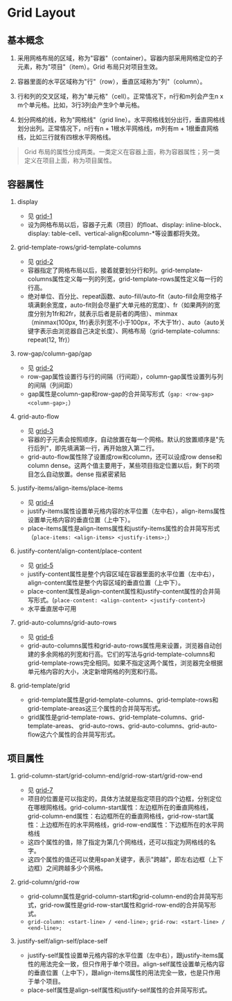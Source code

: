 # Grid Layout

## 基本概念

1. 采用网格布局的区域，称为"容器"（container）。容器内部采用网格定位的子元素，称为"项目"（item）。Grid 布局只对项目生效。

2. 容器里面的水平区域称为"行"（row），垂直区域称为"列"（column）。

3. 行和列的交叉区域，称为"单元格"（cell）。正常情况下，n行和m列会产生n x m个单元格。比如，3行3列会产生9个单元格。

4. 划分网格的线，称为"网格线"（grid line）。水平网格线划分出行，垂直网格线划分出列。正常情况下，n行有n + 1根水平网格线，m列有m + 1根垂直网格线，比如三行就有四根水平网格线。

> Grid 布局的属性分成两类。一类定义在容器上面，称为容器属性；另一类定义在项目上面，称为项目属性。

## 容器属性

1. display
    - 见 [grid-1](./grid-1.html)
    - 设为网格布局以后，容器子元素（项目）的float、display: inline-block、display: table-cell、vertical-align和column-*等设置都将失效。

2. grid-template-rows/grid-template-columns
    - 见 [grid-2](./grid-2.html)
    - 容器指定了网格布局以后，接着就要划分行和列。grid-template-columns属性定义每一列的列宽，grid-template-rows属性定义每一行的行高。
    - 绝对单位、百分比、repeat函数、auto-fill/auto-fit（auto-fill会用空格子填满剩余宽度，auto-fit则会尽量扩大单元格的宽度）、fr（如果两列的宽度分别为1fr和2fr，就表示后者是前者的两倍）、minmax（minmax(100px, 1fr)表示列宽不小于100px，不大于1fr）、auto（auto关键字表示由浏览器自己决定长度）、网格布局（grid-template-columns: repeat(12, 1fr)）

3. row-gap/column-gap/gap
    - 见 [grid-2](./grid-2.html)
    - row-gap属性设置行与行的间隔（行间距），column-gap属性设置列与列的间隔（列间距）
    - gap属性是column-gap和row-gap的合并简写形式（`gap: <row-gap> <column-gap>;`）

4. grid-auto-flow
    - 见 [grid-3](./grid-3.html)
    - 容器的子元素会按照顺序，自动放置在每一个网格。默认的放置顺序是"先行后列"，即先填满第一行，再开始放入第二行。
    - grid-auto-flow属性除了设置成row和column，还可以设成row dense和column dense。这两个值主要用于，某些项目指定位置以后，剩下的项目怎么自动放置。dense 指紧密紧贴

5. justify-items/align-items/place-items
    - 见 [grid-4](./grid-4.html)
    - justify-items属性设置单元格内容的水平位置（左中右），align-items属性设置单元格内容的垂直位置（上中下）。
    - place-items属性是align-items属性和justify-items属性的合并简写形式（`place-items: <align-items> <justify-items>;`）

6. justify-content/align-content/place-content
    - 见 [grid-5](./grid-5.html)
    - justify-content属性是整个内容区域在容器里面的水平位置（左中右），align-content属性是整个内容区域的垂直位置（上中下）。
    - place-content属性是align-content属性和justify-content属性的合并简写形式。(`place-content: <align-content> <justify-content>`)
    - 水平垂直居中可用
  
7. grid-auto-columns/grid-auto-rows
    - 见 [grid-6](./grid-6.html)
    - grid-auto-columns属性和grid-auto-rows属性用来设置，浏览器自动创建的多余网格的列宽和行高。它们的写法与grid-template-columns和grid-template-rows完全相同。如果不指定这两个属性，浏览器完全根据单元格内容的大小，决定新增网格的列宽和行高。

8. grid-template/grid
    - grid-template属性是grid-template-columns、grid-template-rows和grid-template-areas这三个属性的合并简写形式。
    - grid属性是grid-template-rows、grid-template-columns、grid-template-areas、 grid-auto-rows、grid-auto-columns、grid-auto-flow这六个属性的合并简写形式。

## 项目属性

1. grid-column-start/grid-column-end/grid-row-start/grid-row-end
    - 见 [grid-7](./grid-7.html)
    - 项目的位置是可以指定的，具体方法就是指定项目的四个边框，分别定位在哪根网格线。grid-column-start属性：左边框所在的垂直网格线，grid-column-end属性：右边框所在的垂直网格线，grid-row-start属性：上边框所在的水平网格线，grid-row-end属性：下边框所在的水平网格线
    - 这四个属性的值，除了指定为第几个网格线，还可以指定为网格线的名字。
    - 这四个属性的值还可以使用span关键字，表示"跨越"，即左右边框（上下边框）之间跨越多少个网格。

2. grid-column/grid-row
    - grid-column属性是grid-column-start和grid-column-end的合并简写形式，grid-row属性是grid-row-start属性和grid-row-end的合并简写形式。
    - `grid-column: <start-line> / <end-line>;` `grid-row: <start-line> / <end-line>;`

3. justify-self/align-self/place-self
    - justify-self属性设置单元格内容的水平位置（左中右），跟justify-items属性的用法完全一致，但只作用于单个项目。align-self属性设置单元格内容的垂直位置（上中下），跟align-items属性的用法完全一致，也是只作用于单个项目。
    - place-self属性是align-self属性和justify-self属性的合并简写形式。
